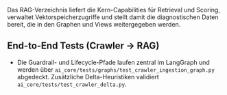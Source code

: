 Das RAG-Verzeichnis liefert die Kern-Capabilities für Retrieval und Scoring,
verwaltet Vektorspeicherzugriffe und stellt damit die diagnostischen Daten
bereit, die in den Graphen und Views weitergegeben werden.

## End-to-End Tests (Crawler → RAG)

- Die Guardrail- und Lifecycle-Pfade laufen zentral im LangGraph und werden über
  `ai_core/tests/graphs/test_crawler_ingestion_graph.py` abgedeckt. Zusätzliche
  Delta-Heuristiken validiert `ai_core/tests/test_crawler_delta.py`.
